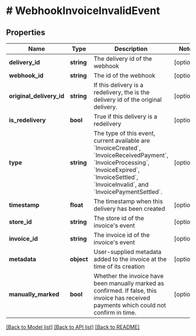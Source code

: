 # # WebhookInvoiceInvalidEvent

## Properties

Name | Type | Description | Notes
------------ | ------------- | ------------- | -------------
**delivery_id** | **string** | The delivery id of the webhook | [optional]
**webhook_id** | **string** | The id of the webhook | [optional]
**original_delivery_id** | **string** | If this delivery is a redelivery, the is the delivery id of the original delivery. | [optional]
**is_redelivery** | **bool** | True if this delivery is a redelivery | [optional]
**type** | **string** | The type of this event, current available are &#x60;InvoiceCreated&#x60;, &#x60;InvoiceReceivedPayment&#x60;, &#x60;InvoiceProcessing&#x60;, &#x60;InvoiceExpired&#x60;, &#x60;InvoiceSettled&#x60;, &#x60;InvoiceInvalid&#x60;, and &#x60;InvoicePaymentSettled&#x60;. | [optional]
**timestamp** | **float** | The timestamp when this delivery has been created | [optional]
**store_id** | **string** | The store id of the invoice&#39;s event | [optional]
**invoice_id** | **string** | The invoice id of the invoice&#39;s event | [optional]
**metadata** | **object** | User-supplied metadata added to the invoice at the time of its creation | [optional]
**manually_marked** | **bool** | Whether the invoice have been manually marked as confirmed. If false, this invoice has received payments which could not confirm in time. | [optional]

[[Back to Model list]](../../README.md#models) [[Back to API list]](../../README.md#endpoints) [[Back to README]](../../README.md)
